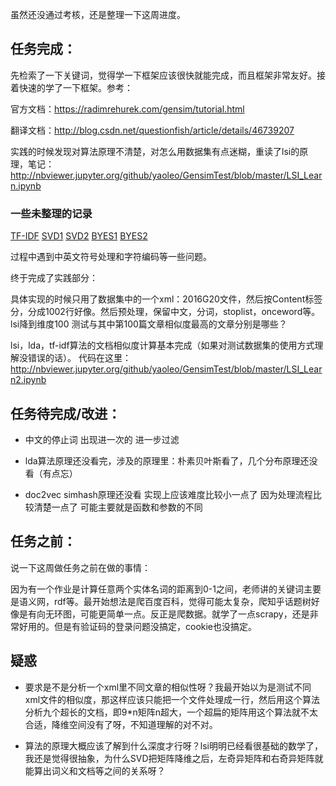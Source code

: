 虽然还没通过考核，还是整理一下这周进度。

## 任务完成：

先检索了一下关键词，觉得学一下框架应该很快就能完成，而且框架非常友好。接着快速的学了一下框架。参考：

官方文档：https://radimrehurek.com/gensim/tutorial.html

翻译文档：http://blog.csdn.net/questionfish/article/details/46739207

实践的时候发现对算法原理不清楚，对怎么用数据集有点迷糊，重读了lsi的原理，笔记：
http://nbviewer.jupyter.org/github/yaoleo/GensimTest/blob/master/LSI_Learn.ipynb

### 一些未整理的记录

[TF-IDF](https://github.com/yaoleo/GensimTest/blob/master/NoteImg/TF-IDF.png "BYES1")
[SVD1](https://github.com/yaoleo/GensimTest/blob/master/NoteImg/SVD1.png "SVD1")
[SVD2](https://github.com/yaoleo/GensimTest/blob/master/NoteImg/SVD2.png "SVD2")
[BYES1](https://github.com/yaoleo/GensimTest/blob/master/NoteImg/BYES1.png "BYES1")
[BYES2](https://github.com/yaoleo/GensimTest/blob/master/NoteImg/BYES2.png "BYES2")

过程中遇到中英文符号处理和字符编码等一些问题。

终于完成了实践部分：

具体实现的时候只用了数据集中的一个xml：2016G20文件，然后按Content标签分，分成1002行好像。然后预处理，保留中文，分词，stoplist，onceword等。
lsi降到维度100 测试与其中第100篇文章相似度最高的文章分别是哪些？

lsi，lda，tf-idf算法的文档相似度计算基本完成（如果对测试数据集的使用方式理解没错误的话）。
代码在这里：http://nbviewer.jupyter.org/github/yaoleo/GensimTest/blob/master/LSI_Learn2.ipynb

## 任务待完成/改进：

+ 中文的停止词 出现进一次的 进一步过滤

+ lda算法原理还没看完，涉及的原理里：朴素贝叶斯看了，几个分布原理还没看（有点忘） 

+ doc2vec simhash原理还没看 实现上应该难度比较小一点了 因为处理流程比较清楚一点了 可能主要就是函数和参数的不同

## 任务之前：

说一下这周做任务之前在做的事情：

因为有一个作业是计算任意两个实体名词的距离到0-1之间，老师讲的关键词主要是语义网，rdf等。最开始想法是爬百度百科，觉得可能太复杂，爬知乎话题树好像是有向无环图，可能更简单一点。反正是爬数据。就学了一点scrapy，还是非常好用的。但是有验证码的登录问题没搞定，cookie也没搞定。


## 疑惑

+ 要求是不是分析一个xml里不同文章的相似性呀？我最开始以为是测试不同xml文件的相似度，那这样应该只能把一个文件处理成一行，然后用这个算法分析九个超长的文档，即9*n矩阵n超大，一个超扁的矩阵用这个算法就不太合适，降维空间没有了呀，不知道理解的对不对。

+ 算法的原理大概应该了解到什么深度才行呀？lsi明明已经看很基础的数学了，我还是觉得很抽象，为什么SVD把矩阵降维之后，左奇异矩阵和右奇异矩阵就能算出词义和文档等之间的关系呀？
